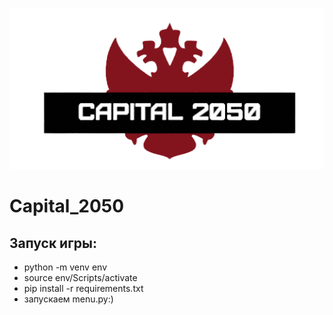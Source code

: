 ![alt text](images/capital2050.png "Capital_2050")
# Capital_2050
## Запуск игры:
 - python -m venv env
 - source env/Scripts/activate
 - pip install -r requirements.txt
 - запускаем menu.py:)
